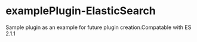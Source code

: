 # examplePlugin-ElasticSearch
Sample plugin as an example for future plugin creation.Compatable with ES 2.1.1
